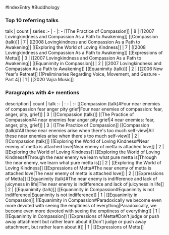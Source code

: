 #IndexEntry #Buddhology

### Top 10 referring talks
talk | count | series
:- | - |: -
[[The Practice of Compassion]] | 8 | [[2007 Lovingkindness and Compassion As a Path to Awakening]]
[[Compassion (talk)]] | 7 | [[2008 Lovingkindness and Compassion As a Path to Awakening]]
[[Exploring the World of Loving Kindness]] | 7 | [[2008 Lovingkindness and Compassion As a Path to Awakening]]
[[Expressions of Metta]] | 3 | [[2007 Lovingkindness and Compassion As a Path to Awakening]]
[[Equanimity in Compassion]] | 2 | [[2007 Lovingkindness and Compassion As a Path to Awakening]]
[[Equanimity (talk)]] | 2 | [[2006 New Year's Retreat]]
[[Preliminaries Regarding Voice, Movement, and Gesture - Part 4]] | 1 | [[2020 Vajra Music]]

### Paragraphs with 4+ mentions
description | count | talk
:- | : - | :-
[[Compassion (talk)#Four near enemies of compassion fear anger pity grief\|Four near enemies of compassion: fear, anger, pity, grief]] | 3 | [[Compassion (talk)]]
[[The Practice of Compassion#4 near enemies fear anger pity grief\|4 near enemies: fear, anger, pity, grief]] | 3 | [[The Practice of Compassion]]
[[Compassion (talk)#All these near enemies arise when there's too much self-view\|All these near enemies arise when there's too much self-view]] | 2 | [[Compassion (talk)]]
[[Exploring the World of Loving Kindness#Near enemy of metta is attached love\|Near enemy of metta is attached love]] | 2 | [[Exploring the World of Loving Kindness]]
[[Exploring the World of Loving Kindness#Through the near enemy we learn what pure metta is\|Through the near enemy, we learn what pure metta is]] | 2 | [[Exploring the World of Loving Kindness]]
[[Expressions of Metta#The near enemy of metta is attached love\|The near enemy of metta is attached love]] | 2 | [[Expressions of Metta]]
[[Equanimity (talk)#The near enemy is indifference and lack of juicyness in life\|The near enemy is indifference and lack of juicyness in life]] | 2 | [[Equanimity (talk)]]
[[Equanimity in Compassion#Equanimity is not indifference\|Equanimity is not indifference]] | 1 | [[Equanimity in Compassion]]
[[Equanimity in Compassion#Paradoxically we become even more devoted with seeing the emptiness of everything\|Paradoxically, we become even more devoted with seeing the emptiness of everything]] | 1 | [[Equanimity in Compassion]]
[[Expressions of Metta#Don't judge or push away attachment but rather learn about it\|Don't judge or push away attachment, but rather learn about it]] | 1 | [[Expressions of Metta]]


